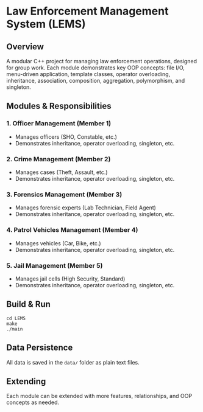 # Law Enforcement Management System (LEMS)

## Overview
A modular C++ project for managing law enforcement operations, designed for group work. Each module demonstrates key OOP concepts: file I/O, menu-driven application, template classes, operator overloading, inheritance, association, composition, aggregation, polymorphism, and singleton.

## Modules & Responsibilities

### 1. Officer Management (Member 1)
- Manages officers (SHO, Constable, etc.)
- Demonstrates inheritance, operator overloading, singleton, etc.

### 2. Crime Management (Member 2)
- Manages cases (Theft, Assault, etc.)
- Demonstrates inheritance, operator overloading, singleton, etc.

### 3. Forensics Management (Member 3)
- Manages forensic experts (Lab Technician, Field Agent)
- Demonstrates inheritance, operator overloading, singleton, etc.

### 4. Patrol Vehicles Management (Member 4)
- Manages vehicles (Car, Bike, etc.)
- Demonstrates inheritance, operator overloading, singleton, etc.

### 5. Jail Management (Member 5)
- Manages jail cells (High Security, Standard)
- Demonstrates inheritance, operator overloading, singleton, etc.

## Build & Run

```
cd LEMS
make
./main
```

## Data Persistence
All data is saved in the `data/` folder as plain text files.

## Extending
Each module can be extended with more features, relationships, and OOP concepts as needed. 